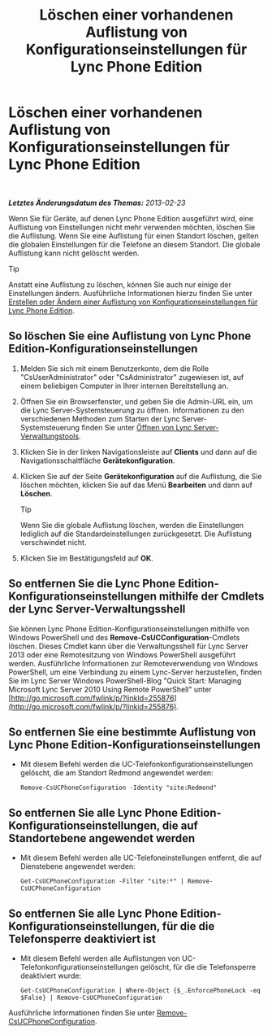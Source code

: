 ﻿---
title: Löschen einer vorhandenen Auflistung von Konfigurationseinstellungen für Lync Phone Edition
TOCTitle: Löschen einer vorhandenen Auflistung von Konfigurationseinstellungen für Lync Phone Edition
ms:assetid: 1bfc427d-4dcd-4199-b25f-8d5cfec2164f
ms:mtpsurl: https://technet.microsoft.com/de-de/library/JJ687984(v=OCS.15)
ms:contentKeyID: 49890647
ms.date: 05/19/2016
mtps_version: v=OCS.15
ms.translationtype: HT
---

# Löschen einer vorhandenen Auflistung von Konfigurationseinstellungen für Lync Phone Edition

 

_**Letztes Änderungsdatum des Themas:** 2013-02-23_

Wenn Sie für Geräte, auf denen Lync Phone Edition ausgeführt wird, eine Auflistung von Einstellungen nicht mehr verwenden möchten, löschen Sie die Auflistung. Wenn Sie eine Auflistung für einen Standort löschen, gelten die globalen Einstellungen für die Telefone an diesem Standort. Die globale Auflistung kann nicht gelöscht werden.


> [!TIP]
> Anstatt eine Auflistung zu löschen, können Sie auch nur einige der Einstellungen ändern. Ausführliche Informationen hierzu finden Sie unter <A href="lync-server-2013-create-or-modify-a-collection-of-lync-phone-edition-configuration-settings.md">Erstellen oder Ändern einer Auflistung von Konfigurationseinstellungen für Lync Phone Edition</A>.



## So löschen Sie eine Auflistung von Lync Phone Edition-Konfigurationseinstellungen

1.  Melden Sie sich mit einem Benutzerkonto, dem die Rolle "CsUserAdministrator" oder "CsAdministrator" zugewiesen ist, auf einem beliebigen Computer in Ihrer internen Bereitstellung an.

2.  Öffnen Sie ein Browserfenster, und geben Sie die Admin-URL ein, um die Lync Server-Systemsteuerung zu öffnen. Informationen zu den verschiedenen Methoden zum Starten der Lync Server-Systemsteuerung finden Sie unter [Öffnen von Lync Server-Verwaltungstools](lync-server-2013-open-lync-server-administrative-tools.md).

3.  Klicken Sie in der linken Navigationsleiste auf **Clients** und dann auf die Navigationsschaltfläche **Gerätekonfiguration**.

4.  Klicken Sie auf der Seite **Gerätekonfiguration** auf die Auflistung, die Sie löschen möchten, klicken Sie auf das Menü **Bearbeiten** und dann auf **Löschen**.
    

    > [!TIP]
    > Wenn Sie die globale Auflistung löschen, werden die Einstellungen lediglich auf die Standardeinstellungen zurückgesetzt. Die Auflistung verschwindet nicht.



5.  Klicken Sie im Bestätigungsfeld auf **OK**.

## So entfernen Sie die Lync Phone Edition-Konfigurationseinstellungen mithilfe der Cmdlets der Lync Server-Verwaltungsshell

Sie können Lync Phone Edition-Konfigurationseinstellungen mithilfe von Windows PowerShell und des **Remove-CsUCConfiguration**-Cmdlets löschen. Dieses Cmdlet kann über die Verwaltungsshell für Lync Server 2013 oder eine Remotesitzung von Windows PowerShell ausgeführt werden. Ausführliche Informationen zur Remoteverwendung von Windows PowerShell, um eine Verbindung zu einem Lync-Server herzustellen, finden Sie im Lync Server Windows PowerShell-Blog "Quick Start: Managing Microsoft Lync Server 2010 Using Remote PowerShell" unter [http://go.microsoft.com/fwlink/p/?linkId=255876](http://go.microsoft.com/fwlink/p/?linkid=255876).

## So entfernen Sie eine bestimmte Auflistung von Lync Phone Edition-Konfigurationseinstellungen

  - Mit diesem Befehl werden die UC-Telefonkonfigurationseinstellungen gelöscht, die am Standort Redmond angewendet werden:
    
        Remove-CsUCPhoneConfiguration -Identity "site:Redmond"

## So entfernen Sie alle Lync Phone Edition-Konfigurationseinstellungen, die auf Standortebene angewendet werden

  - Mit diesem Befehl werden alle UC-Telefoneinstellungen entfernt, die auf Dienstebene angewendet werden:
    
        Get-CsUCPhoneConfiguration -Filter "site:*" | Remove-CsUCPhoneConfiguration

## So entfernen Sie alle Lync Phone Edition-Konfigurationseinstellungen, für die die Telefonsperre deaktiviert ist

  - Mit diesem Befehl werden alle Auflistungen von UC-Telefonkonfigurationseinstellungen gelöscht, für die die Telefonsperre deaktiviert wurde:
    
        Get-CsUCPhoneConfiguration | Where-Object {$_.EnforcePhoneLock -eq $False} | Remove-CsUCPhoneConfiguration

Ausführliche Informationen finden Sie unter [Remove-CsUCPhoneConfiguration](https://docs.microsoft.com/en-us/powershell/module/skype/Remove-CsUCPhoneConfiguration).

